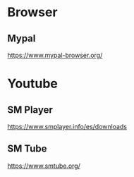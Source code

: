 # Browser
## Mypal
https://www.mypal-browser.org/

# Youtube
## SM Player
https://www.smplayer.info/es/downloads
## SM Tube
https://www.smtube.org/
